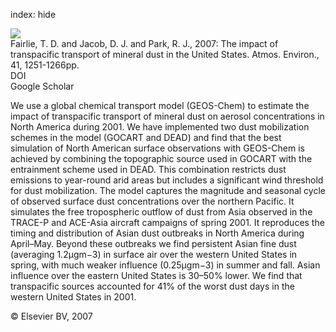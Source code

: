 index: hide

<div class="Citation">
    <div class="Citation-thumb CitationThumb-linked"  data-href="https://doi.org/10.1016/j.atmosenv.2006.09.048">
      <img src="https://static.claimspace.cloud/climate-study-static/refs/thumbs/11/Fairlie_et_al_2007-thumb.png" />
    </div>

  <div class="Citation-body">
    <div class="Citation-text">Fairlie, T. D. and Jacob, D. J. and Park, R. J., 2007: The impact of transpacific transport of mineral dust in the United States. <span class="Article-journal">Atmos. Environ., </span><span class="Article-volume">41, </span>1251-1266pp.</div>
    <div class="Citation-links">
      <div class="CitationLink" data-href="https://doi.org/10.1016/j.atmosenv.2006.09.048">
        <div class="CitationLink-icon CitationLink-Doi"></div>
        <div class="CitationLink-text">DOI</div>
      </div>
      <div class="CitationLink" data-href="https://scholar.google.com/scholar?q=10.1016/j.atmosenv.2006.09.048">
        <div class="CitationLink-icon CitationLink-Scholar"></div>
        <div class="CitationLink-text">Google Scholar</div>
      </div>
    </div>
  </div>
</div>

We use a global chemical transport model (GEOS-Chem) to estimate the impact of transpacific transport of mineral dust on aerosol concentrations in North America during 2001. We have implemented two dust mobilization schemes in the model (GOCART and DEAD) and find that the best simulation of North American surface observations with GEOS-Chem is achieved by combining the topographic source used in GOCART with the entrainment scheme used in DEAD. This combination restricts dust emissions to year-round arid areas but includes a significant wind threshold for dust mobilization. The model captures the magnitude and seasonal cycle of observed surface dust concentrations over the northern Pacific. It simulates the free tropospheric outflow of dust from Asia observed in the TRACE-P and ACE-Asia aircraft campaigns of spring 2001. It reproduces the timing and distribution of Asian dust outbreaks in North America during April–May. Beyond these outbreaks we find persistent Asian fine dust (averaging 1.2μgm−3) in surface air over the western United States in spring, with much weaker influence (0.25μgm−3) in summer and fall. Asian influence over the eastern United States is 30–50% lower. We find that transpacific sources accounted for 41% of the worst dust days in the western United States in 2001.

<div class="Citation-copy">
&copy; Elsevier BV, 2007
</div>